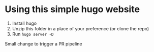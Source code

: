 # Using this simple hugo website

1. Install hugo
2. Unzip this folder in a place of your preference (or clone the repo)
3. Run `hugo server -D`

Small change to trigger a PR pipeline